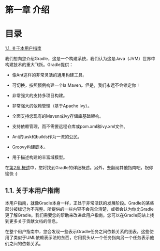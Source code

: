 # 第一章 介绍
**目录**
====
[1.1. 关于本用户指南](#1.1.-关于本用户指南)

我们想向您介绍Gradle，这是一个构建系统，我们认为这是Java（JVM）世界中构建技术的重大飞跃。Gradle提供：

* 像Ant这样的非常灵活的通用构建工具。

* 可切换，按照惯例构建一个la Maven。但是，我们永远不会锁定你！

* 非常强大的支持多项目构建。

* 非常强大的依赖管理（基于Apache Ivy）。

* 全面支持您现有的Maven或Ivy存储库基础架构。

* 支持依赖管理，而不需要远程仓库或pom.xml和ivy.xml文件。

* Ant的task和builds作为一流的公民。

* Groovy构建脚本。

* 用于描述构建的丰富域模型。

在[第2章 概述](第二章%20概述.md)中，您将找到Gradle的详细概述。另外，去翻阅其他指南吧，祝你愉快 :)

## 1.1. 关于本用户指南
本用户指南，就像Gradle本身一样，正处于非常活跃的发展阶段。Gradle的某些部分被标记为不完整。所提供的一些内容不会完全清楚，或者会认为你比Gradle更了解Gradle。我们需要您的帮助来改进此用户指南。您可以在Gradle网站上找到更多关于贡献文档的信息。

在整个用户指南中，您会发现一些表示Gradle任务之间依赖关系的图表。这些使用了类似于UML依赖表示法的东西，它用箭头从一个任务指向另一个任务表示他们之间的依赖关系。
